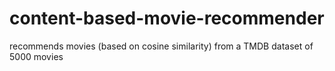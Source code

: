 # content-based-movie-recommender
recommends movies (based on cosine similarity) from a TMDB dataset of 5000 movies
